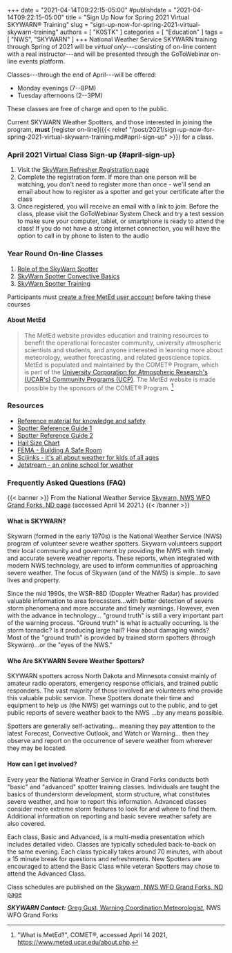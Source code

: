 +++
date = "2021-04-14T09:22:15-05:00"
#publishdate = "2021-04-14T09:22:15-05:00"
title = "Sign Up Now for Spring 2021 Virtual SKYWARN&reg; Training"
slug = "sign-up-now-for-spring-2021-virtual-skywarn-training"
authors = [ "K0STK" ]
categories = [ "Education" ]
tags = [ "NWS", "SKYWARN" ]
+++
National Weather Service SKYWARN training through Spring of 2021 will be
*virtual only*---consisting of on-line content with a real instructor---and
will be presented through the GoToWebinar on-line events platform.

Classes---through the end of April---will be offered:

* Monday evenings (7--8PM)
* Tuesday afternoons (2--3PM)

These classes are free of charge and open to the public.

Current SKYWARN Weather Spotters, and those interested in joining
the program, **must**
[register on-line]({{< relref "/post/2021/sign-up-now-for-spring-2021-virtual-skywarn-training.md#april-sign-up" >}}) for a class.

<!--more-->

### April 2021 Virtual Class Sign-up {#april-sign-up}

1. Visit the [SkyWarn Refresher Registration page](https://attendee.gotowebinar.com/rt/2110917603231727116?source=webdirect)
1. Complete the registration form. If more than one person will be watching,
you don't need to register more than once - we'll send an email about how to
register as a spotter and get your certificate after the class
1. Once registered, you will receive an email with a link to join. Before the
class, please visit the GoToWebinar System Check and try a test session to
make sure your computer, tablet, or smartphone is ready to attend the class!
If you do not have a strong internet connection, you will have the option to
call in by phone to listen to the audio

### Year Round On-line Classes

1. [Role of the SkyWarn Spotter](https://www.meted.ucar.edu/training_module.php?id=817)
1. [SkyWarn Spotter Convective Basics](https://www.meted.ucar.edu/training_module.php?id=816)
1. [SkyWarn Spotter Training](https://www.meted.ucar.edu/training_module.php?id=23)

Participants must
[create a free MetEd user account](https://www.meted.ucar.edu/registration.php)
before taking these courses

#### About MetEd

>The MetEd website provides education and training resources to benefit
>the operational forecaster community, university atmospheric scientists
>and students, and anyone interested in learning more about meteorology,
>weather forecasting, and related geoscience topics. MetEd is populated
>and maintained by the COMET&reg; Program, which is part of the
>[University Corporation for Atmospheric Research's \(UCAR's\) Community Programs \(UCP\)](http://www.ucp.ucar.edu/).
>The MetEd website is made possible by the sponsors of the COMET&reg; Program. [^1]

[^1]: "What is MetEd?", COMET&reg;, accessed April 14 2021, https://www.meted.ucar.edu/about.php.

### Resources

* [Reference material for knowledge and safety](https://www.weather.gov/owlie/publication_brochures)
* [Spotter Reference Guide 1](https://www.weather.gov/media/bis/Spotter_Ref1.pdf)
* [Spotter Reference Guide 2](https://www.weather.gov/media/bis/Spotter_Ref2.pdf)
* [Hail Size Chart](https://www.weather.gov/images/bis/Hail_Chart.jpg)
* [FEMA - Building A Safe Room ](https://www.weather.gov/media/bis/FEMA_P-320_2014_508.pdf)
* [Scijinks - it's all about weather for kids of all ages](https://www.scijinks.gov/)
* [Jetstream - an online school for weather ](https://www.weather.gov/jetstream/)

### Frequently Asked Questions (FAQ)

{{< banner >}}
From the National Weather Service
[Skywarn, NWS WFO Grand Forks, ND page](https://www.weather.gov/fgf/skywarn)
(accessed April 14 2021.)
{{< /banner >}}

#### What is SKYWARN?

Skywarn (formed in the early 1970s) is the National Weather Service
(NWS) program of volunteer severe weather spotters. Skywarn volunteers
support their local community and government by providing the NWS
with timely and accurate severe weather reports. These reports, when
integrated with modern NWS technology, are used to inform communities
of approaching severe weather. The focus of Skywarn (and of the NWS) is
simple...to save lives and property.

Since the mid 1990s, the WSR-88D (Doppler Weather Radar) has provided
valuable information to area forecasters...with better detection of
severe storm phenomena and more accurate and timely warnings. However,
even with the advance in technology... "ground truth" is still a very
important part of the warning process. "Ground truth" is what is
actually occurring. Is the storm tornadic? Is it producing large hail?
How about damaging winds? Most of the "ground truth" is provided by
trained storm spotters (through Skywarn)...or the "eyes of the NWS."

#### Who Are SKYWARN Severe Weather Spotters?

SKYWARN spotters across North Dakota and Minnesota consist mainly of
amateur radio operators, emergency response officials, and trained
public responders. The vast majority of those involved are volunteers
who provide this valuable public service. These Spotters donate their
time and equipment to help us (the NWS) get warnings out to the public,
and to get public reports of severe weather back to the NWS ...by any
means possible.

Spotters are generally self-activating... meaning they pay attention
to the latest Forecast, Convective Outlook, and Watch or Warning...
then they observe and report on the occurrence of severe weather from
wherever they may be located.

#### How can I get involved?

Every year the National Weather Service in Grand Forks conducts both
"basic" and "advanced" spotter training classes. Individuals are
taught the basics of thunderstorm development, storm structure, what
constitutes severe weather, and how to report this information. Advanced
classes consider more extreme storm features to look for and where to
find them. Additional information on reporting and basic severe weather
safety are also covered.

Each class, Basic and Advanced, is a multi-media presentation which
includes detailed video. Classes are typically scheduled back-to-back
on the same evening. Each class typically takes around 70 minutes, with
about a 15 minute break for questions and refreshments. New Spotters are
encouraged to attend the Basic Class while veteran Spotters may chose to
attend the Advanced Class.

Class schedules are published on the
[Skywarn, NWS WFO Grand Forks, ND page](https://www.weather.gov/fgf/skywarn)

***SKYWARN Contact:*** [Greg Gust, Warning Coordination Meteorologist](mailto:Gregory.Gust@noaa.gov), NWS WFO Grand Forks

